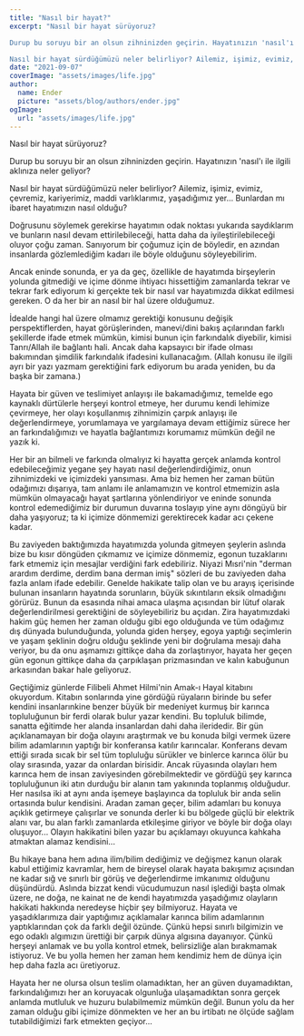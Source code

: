 ```yaml
---
title: "Nasıl bir hayat?"
excerpt: "Nasıl bir hayat sürüyoruz?

Durup bu soruyu bir an olsun zihninizden geçirin. Hayatınızın 'nasıl'ı ile ilgili aklınıza neler geliyor?

Nasıl bir hayat sürdüğümüzü neler belirliyor? Ailemiz, işimiz, evimiz, çevremiz, kariyerimiz, maddi varlıklarımız, yaşadığımız yer... Bunlardan mı ibaret hayatımızın nasıl olduğu?"
date: "2021-09-07"
coverImage: "assets/images/life.jpg"
author:
  name: Ender
  picture: "assets/blog/authors/ender.jpg"
ogImage:
  url: "assets/images/life.jpg"
---
```


Nasıl bir hayat sürüyoruz?

Durup bu soruyu bir an olsun zihninizden geçirin. Hayatınızın 'nasıl'ı ile ilgili aklınıza neler geliyor?

Nasıl bir hayat sürdüğümüzü neler belirliyor? Ailemiz, işimiz, evimiz, çevremiz, kariyerimiz, maddi varlıklarımız, yaşadığımız yer... Bunlardan mı ibaret hayatımızın nasıl olduğu?

Doğrusunu söylemek gerekirse hayatımın odak noktası yukarıda saydıklarım ve bunların nasıl devam ettirilebileceği, hatta daha da iyileştirilebileceği oluyor çoğu zaman. Sanıyorum bir çoğumuz için de böyledir, en azından insanlarda gözlemlediğim kadarı ile böyle olduğunu söyleyebilirim.

Ancak eninde sonunda, er ya da geç, özellikle de hayatımda birşeylerin yolunda gitmediği ve içime dönme ihtiyacı hissettiğim zamanlarda tekrar ve tekrar fark ediyorum ki gerçekte tek bir nasıl var hayatımızda dikkat edilmesi gereken. O da her bir an nasıl bir hal üzere olduğumuz.

İdealde hangi hal üzere olmamız gerektiği konusunu değişik perspektiflerden, hayat görüşlerinden, manevi/dini bakış açılarından farklı şekillerde ifade etmek mümkün, kimisi bunun için farkındalık diyebilir, kimisi Tanrı/Allah ile bağlantı hali. Ancak daha kapsayıcı bir ifade olması bakımından şimdilik farkındalık ifadesini kullanacağım. (Allah konusu ile ilgili ayrı bir yazı yazmam gerektiğini fark ediyorum bu arada yeniden, bu da başka bir zamana.)

Hayata bir güven ve teslimiyet anlayışı ile bakamadığımız, temelde ego kaynaklı dürtülerle herşeyi kontrol etmeye, her durumu kendi lehimize çevirmeye, her olayı koşullanmış zihnimizin çarpık anlayışı ile değerlendirmeye, yorumlamaya ve yargılamaya devam ettiğimiz sürece her an farkındalığımızı ve hayatla bağlantımızı korumamız mümkün değil ne yazık ki.

Her bir an bilmeli ve farkında olmalıyız ki hayatta gerçek anlamda kontrol edebileceğimiz yegane şey hayatı nasıl değerlendirdiğimiz, onun zihnimizdeki ve içimizdeki yansıması. Ama biz hemen her zaman bütün odağımızı dışarıya, tam anlamı ile anlamamızın ve kontrol etmemizin asla mümkün olmayacağı hayat şartlarına yönlendiriyor ve eninde sonunda kontrol edemediğimiz bir durumun duvarına toslayıp yine aynı döngüyü bir daha yaşıyoruz; ta ki içimize dönmemizi gerektirecek kadar acı çekene kadar.

Bu zaviyeden baktığımızda hayatımızda yolunda gitmeyen şeylerin aslında bize bu kısır döngüden çıkmamız ve içimize dönmemiz, egonun tuzaklarını fark etmemiz için mesajlar verdiğini fark edebiliriz. Niyazi Mısri'nin "derman arardım derdime, derdim bana derman imiş" sözleri de bu zaviyeden daha fazla anlam ifade edebilir. Genelde hakikate talip olan ve bu arayış içerisinde bulunan insanların hayatında sorunların, büyük sıkıntıların eksik olmadığını görürüz. Bunun da esasında nihai amaca ulaşma açısından bir lütuf olarak değerlendirilmesi gerektiğini de söyleyebiliriz bu açıdan. Zira hayatımızdaki hakim güç hemen her zaman olduğu gibi ego olduğunda ve tüm odağımız dış dünyada bulunduğunda, yolunda giden herşey, egoya yaptığı seçimlerin ve yaşam şeklinin doğru olduğu şeklinde yeni bir doğrulama mesajı daha veriyor, bu da onu aşmamızı gittikçe daha da zorlaştırıyor, hayata her geçen gün egonun gittikçe daha da çarpıklaşan prizmasından ve kalın kabuğunun arkasından bakar hale geliyoruz.

Geçtiğimiz günlerde Filibeli Ahmet Hilmi'nin Amak-ı Hayal kitabını okuyordum. Kitabın sonlarında yine gördüğü rüyaların birinde bu sefer kendini insanlarınkine benzer büyük bir medeniyet kurmuş bir karınca topluluğunun bir ferdi olarak bulur yazar kendini. Bu topluluk bilimde, sanatta eğitimde her alanda insanlardan dahi daha ileridedir. Bir gün açıklanamayan bir doğa olayını araştırmak ve bu konuda bilgi vermek üzere bilim adamlarının yaptığı bir konferansa katılır karıncalar. Konferans devam ettiği sırada sıcak bir sel tüm topluluğu sürükler ve binlerce karınca ölür bu olay sırasında, yazar da onlardan birisidir. Ancak rüyasında olayları hem karınca hem de insan zaviyesinden görebilmektedir ve gördüğü şey karınca topluluğunun iki atın durduğu bir alanın tam yakınında toplanmış olduğudur. Her nasılsa iki at aynı anda işemeye başlayınca da topluluk bir anda selin ortasında bulur kendisini. Aradan zaman geçer, bilim adamları bu konuya açıklık getirmeye çalışırlar ve sonunda derler ki bu bölgede güçlü bir elektrik alanı var, bu alan farklı zamanlarda etkileşime giriyor ve böyle bir doğa olayı oluşuyor... Olayın hakikatini bilen yazar bu açıklamayı okuyunca kahkaha atmaktan alamaz kendisini...

Bu hikaye bana hem adına ilim/bilim dediğimiz ve değişmez kanun olarak kabul ettiğimiz kavramlar, hem de bireysel olarak hayata bakışımız açısından ne kadar sığ ve sınırlı bir görüş ve değerlendirme imkanımız olduğunu düşündürdü. Aslında bizzat kendi vücudumuzun nasıl işlediği başta olmak üzere, ne doğa, ne kainat ne de kendi hayatımızda yaşadığımız olayların hakikati hakkında neredeyse hiçbir şey bilmiyoruz. Hayata ve yaşadıklarımıza dair yaptığımız açıklamalar karınca bilim adamlarının yaptıklarından çok da farklı değil özünde. Çünkü hepsi sınırlı bilgimizin ve ego odaklı algımızın ürettiği bir çarpık dünya algısına dayanıyor. Çünkü herşeyi anlamak ve bu yolla kontrol etmek, belirsizliğe alan bırakmamak istiyoruz. Ve bu yolla hemen her zaman hem kendimiz hem de dünya için hep daha fazla acı üretiyoruz.

Hayata her ne olursa olsun teslim olamadıktan, her an güven duyamadıktan, farkındalığımızı her an koruyacak olgunluğa ulaşamadıktan sonra gerçek anlamda mutluluk ve huzuru bulabilmemiz mümkün değil. Bunun yolu da her zaman olduğu gibi içimize dönmekten ve her an bu irtibatı ne ölçüde sağlam tutabildiğimizi fark etmekten geçiyor...
